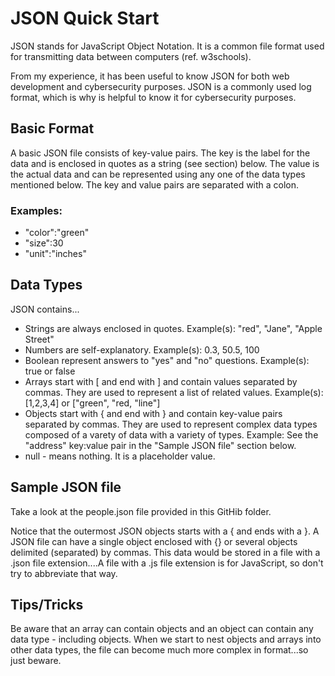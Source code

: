 <h1>JSON Quick Start</h1>

JSON stands for JavaScript Object Notation. It is a common file format used for transmitting data between computers (ref. w3schools). 

From my experience, it has been useful to know JSON for both web development and cybersecurity purposes. JSON is a commonly used log format, which is why is helpful to know it for cybersecurity purposes. 

<h2>Basic Format</h2>
A basic JSON file consists of key-value pairs. 
The key is the label for the data and is enclosed in quotes as a string (see section) below. 
The value is the actual data and can be represented using any one of the data types mentioned below. 
The key and value pairs are separated with a colon. 

<h3>Examples:</h3> 
<ul>
<li>"color":"green"</li>
<li>"size":30</li>
<li>"unit":"inches"</li>
</ul>

<h2>Data Types</h2>
JSON contains... 
<ul>
  <li>Strings are always enclosed in quotes. 
    Example(s): "red", "Jane", "Apple Street"</li>
  <li>Numbers are self-explanatory. 
    Example(s): 0.3, 50.5, 100 </li>
  <li>Boolean represent answers to "yes" and "no" questions. 
    Example(s): true or false</li>
  <li>Arrays start with [ and end with ] and contain values separated by commas. They are used to represent a list of related values.  
  Example(s): [1,2,3,4] or ["green", "red, "line"]</li>
  <li>Objects start with { and end with } and contain key-value pairs separated by commas. They are used to represent complex data types composed of a varety of data with a variety of types. 
  Example: See the "address" key:value pair in the "Sample JSON file" section below.</li>
  <li>null - means nothing. It is a placeholder value. </li>
</ul>

<h2>Sample JSON file</h2>
Take a look at the people.json file provided in this GitHib folder. 

Notice that the outermost JSON objects starts with a { and ends with a }. A JSON file can have a single object enclosed with {} or several objects delimited (separated) by commas. This data would be stored in a file with a .json file extension....A file with a .js file extension is for JavaScript, so don't try to abbreviate that way.

<h2>Tips/Tricks</h2>
Be aware that an array can contain objects and an object can contain any data type - including objects. When we start to nest objects and arrays into other data types, the file can become much more complex in format...so just beware. 



